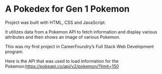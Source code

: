 # A Pokedex for Gen 1 Pokemon

Project was built with HTML, CSS and JavaScript.

It utilizes data from a Pokemon API to fetch information and display various attributes and then shows an image of various Pokemon.

This was my first project in CareerFoundry’s Full Stack Web Development program.

Here is the API that was used to load information for the Pokemon:https://pokeapi.co/api/v2/pokemon/?limit=150

